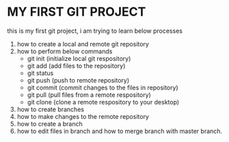 # MY FIRST GIT PROJECT
this is my first git project, i am trying to learn below processes
1. how to create a local and remote git repository
2. how to perform below commands
	* git init (initialize local git respository)
	* git add (add files to the repository)
	* git status
	* git push (push to remote repository)
	* git commit (commit changes to the files in repository)
	* git pull (pull files from a remote respository)
	* git clone (clone a remote respository to your desktop)
1. how to create branches
2. how to make changes to the remote repository
3. how to create a branch
1. how to edit files in branch and how to merge branch with master branch.
